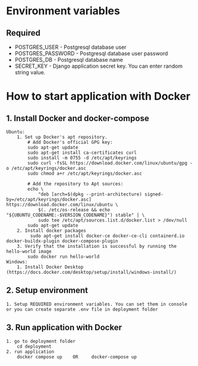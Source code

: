 # Environment variables
## Required
- POSTGRES_USER - Postgresql database user
- POSTGRES_PASSWORD - Postgresql database user password
- POSTGRES_DB - Postgresql database name
- SECRET_KEY - Django application secret key. You can enter random string value.
# How to start application with Docker
## 1. Install Docker and docker-compose
    Ubuntu:
        1. Set up Docker's apt repository.
            # Add Docker's official GPG key:
            sudo apt-get update
            sudo apt-get install ca-certificates curl
            sudo install -m 0755 -d /etc/apt/keyrings
            sudo curl -fsSL https://download.docker.com/linux/ubuntu/gpg -o /etc/apt/keyrings/docker.asc
            sudo chmod a+r /etc/apt/keyrings/docker.asc

            # Add the repository to Apt sources:
            echo \
                "deb [arch=$(dpkg --print-architecture) signed-by=/etc/apt/keyrings/docker.asc] https://download.docker.com/linux/ubuntu \
                $(. /etc/os-release && echo "${UBUNTU_CODENAME:-$VERSION_CODENAME}") stable" | \
                sudo tee /etc/apt/sources.list.d/docker.list > /dev/null
            sudo apt-get update 
        2. Install docker packages
             sudo apt-get install docker-ce docker-ce-cli containerd.io docker-buildx-plugin docker-compose-plugin
        3. Verify that the installation is successful by running the hello-world image
            sudo docker run hello-world
    Windows:
        1. Install Docker Desktop (https://docs.docker.com/desktop/setup/install/windows-install/)
## 2. Setup environment
    1. Setup REQUIRED environment variables. You can set them in console or you can create separate .env file in deployment folder
## 3. Run application with Docker
    1. go to deployment folder
        cd deployment
    2. run application
        docker compose up    OR     docker-compose up